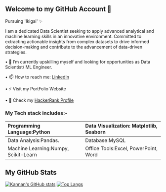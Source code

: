 ## Welcome to my GitHub Account 👋

Pursuing 'Ikigai' ✨

I am a dedicated Data Scientist seeking to apply advanced analytical and machine learning skills in an innovative environment. Committed to extracting actionable insights from complex datasets to drive informed decision-making and contribute to the advancement of data-driven strategies.

• 🔭 I’m currently upskilling myself and looking for opportunities as Data Scientist/ ML Engineer.

• 📫 How to reach me: [LinkedIn](https://www.linkedin.com/in/kannan-t-analyst)

• ⚡ Visit my PortFolio Website

• 🐍 Check my [HackerRank Profile](https://www.hackerrank.com/profile/kannan04t)

### My Tech stack includes:-
| Programming Language:Python           |Data Visualization: Matplotlib, Seaborn
| :-----------------------------------  |:---------------------------------------
| Data Analysis:Pandas.                 |Database:MySQL
| Machine Learning:Numpy, Scikit-Learn  |Office Tools:Excel, PowerPoint, Word


## My GitHub Stats
[![Kannan's GitHub stats](https://github-readme-stats.vercel.app/api?username=KannanT04&show_icons=true)](https://github.com/KannanT04/github-readme-stats&show_icons=true)
[![Top Langs](https://github-readme-stats.vercel.app/api/top-langs/?username=KannanT04&layout=compact)](https://github.com/KannanT04/github-readme-stats&layout=compact)
